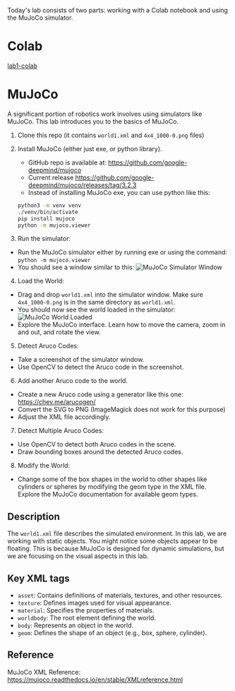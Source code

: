 Today's lab consists of two parts: working with a Colab notebook and using the MuJoCo simulator.

# Colab

[lab1-colab](https://colab.research.google.com/github/mim-ml-teaching/public-rc-2024-25/blob/refs/heads/main/docs/lab1-public/lab1-colab-student.ipynb)

# MuJoCo

A significant portion of robotics work involves using simulators like MuJoCo. This lab introduces you to the basics of MuJoCo.

1. Clone this repo (it contains `world1.xml` and `4x4_1000-0.png` files)
2. Install MuJoCo (either just exe, or python library).
   - GitHub repo is available at: <https://github.com/google-deepmind/mujoco>
   - Current release <https://github.com/google-deepmind/mujoco/releases/tag/3.2.3>
   - Instead of installing MuJoCo exe, you can use python like this:

   ```bash
   python3 -m venv venv
   ./venv/bin/activate
   pip install mujoco
   python -m mujoco.viewer 
   ```

3. Run the simulator:
- Run the MuJoCo simulator either by running exe or using the command: `python -m mujoco.viewer`
- You should see a window similar to this: ![MuJoCo Simulator Window](mujoco_1.png)
4. Load the World:

- Drag and drop `world1.xml` into the simulator window. Make sure `4x4_1000-0.png` is in the same directory as `world1.xml`.
- You should now see the world loaded in the simulator:
![MuJoCo World Loaded](mujoco_2.png)
- Explore the MuJoCo interface. Learn how to move the camera, zoom in and out, and rotate the view.
5. Detect Aruco Codes:

- Take a screenshot of the simulator window.
- Use OpenCV to detect the Aruco code in the screenshot.

6. Add another Aruco code to the world.

- Create a new Aruco code using a generator like this one: <https://chev.me/arucogen/>
- Convert the SVG to PNG (ImageMagick does not work for this purpose)
- Adjust the XML file accordingly.

7. Detect Multiple Aruco Codes:

- Use OpenCV to detect both Aruco codes in the scene.
- Draw bounding boxes around the detected Aruco codes.

8. Modify the World:

- Change some of the box shapes in the world to other shapes like cylinders or spheres by modifying the geom type in the XML file. Explore the MuJoCo documentation for available geom types.

## Description

The `world1.xml` file describes the simulated environment. In this lab, we are working with static objects.  You might notice some objects appear to be floating. This is because MuJoCo is designed for dynamic simulations, but we are focusing on the visual aspects in this lab.

## Key XML tags

- `asset`: Contains definitions of materials, textures, and other resources.
- `texture`: Defines images used for visual appearance.
- `material`: Specifies the properties of materials.
- `worldbody`: The root element defining the world.
- `body`: Represents an object in the world.
- `geom`: Defines the shape of an object (e.g., box, sphere, cylinder).

## Reference

MuJoCo XML Reference: <https://mujoco.readthedocs.io/en/stable/XMLreference.html>
